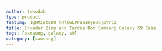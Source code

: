```yaml
---
author: tokodab
type: product
featimg: 1QHMzstEDU_tNfsGLPP9a1Ky6UqjoYrci
title: Invader Zinn and Tardis Box Samsung Galaxy S9 Case
tags: [samsung, galaxy, s9]
category: [samsung]
---
```

